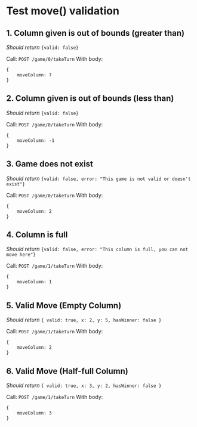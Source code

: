 # Test move() validation

## 1. Column given is out of bounds (greater than)
_Should return_ `{valid: false}`

Call: `POST /game/0/takeTurn`
With body:
```
{
    moveColumn: 7
}
```

## 2. Column given is out of bounds (less than)
_Should return_ `{valid: false}`

Call: `POST /game/0/takeTurn`
With body:
```
{
    moveColumn: -1
}
```

## 3. Game does not exist
_Should return_ `{valid: false, error: "This game is not valid or doesn't exist"}`

Call: `POST /game/0/takeTurn`
With body:
```
{
    moveColumn: 2
}
```

## 4. Column is full 
_Should return_ `{valid: false, error: "This column is full, you can not move here"}`

Call: `POST /game/1/takeTurn`
With body:
```
{
    moveColumn: 1
}
```

## 5. Valid Move (Empty Column) 
_Should return_ `{ valid: true, x: 2, y: 5, hasWinner: false }`

Call: `POST /game/1/takeTurn`
With body:
```
{
    moveColumn: 2
}
```

## 6. Valid Move (Half-full Column) 
_Should return_ `{ valid: true, x: 3, y: 2, hasWinner: false }`

Call: `POST /game/1/takeTurn`
With body:
```
{
    moveColumn: 3
}
```